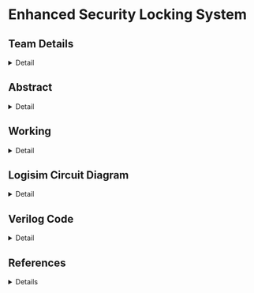 # Enhanced Security Locking System

## Team Details
<details>
  <summary>Detail</summary>
Semester: 3rd Sem B. Tech. CSE

Section: S1

221CS114 	B Anagha			          banagha.221cs114@nitk.edu.in	      9108095497

221CS117	Ch V Sushma Reddy 		  sushmach.221cs117@nitk.edu.in	      7013060863

221CS125	Gouri M R			          gourimr.221cs125@nitk.edu.in	      7907526949

</details>


## Abstract
<details>
  <summary>Detail</summary>



BACKGROUND

Password-based locking mechanisms are increasingly favoured for protecting valuable possessions. Traditional locks have seen substantial modernisation recently, driven by rapid technological advancements. This evolution has ushered in advanced digital code locks that excel in compactness, security, and reliability compared to their mechanical counterparts. As a result, digital code locks have become the preferred choice for those seeking enhanced security measures in today's technologically driven world.

MOTIVATION

We wish to establish a robust security system to prevent individuals' unauthorised access to restricted areas. This system is anticipated to demonstrate significant utility in various public settings, including but not limited to hotels and staff-only zones. Our security systems are engineered to effectively deter unlawful entry while upholding safety protocols to facilitate swift evacuations during emergencies.

OUR UNIQUE CONTRIBUTION

Our system integrates a preset master password with a five-character input limit, facilitating door unlocking upon a correct match. It also includes a login attempt counter, triggering an alarm that can be silenced by a unique password distinct from the unlocking code. Additionally, we plan to implement comprehensive record-keeping, integration with a fire alarm system for emergency door unlocking during fire incidents, display if the entered password is correct and maintain a count of incorrect passwords entered. Moreover, a burglar alarm will be activated during forced entry to enhance security.

</details>

## Working
<details>
  <summary>Detail</summary>


The security system operates through user input of a five-digit number. Initially, a
priority encoder converts decimal numbers into 4-bit binary representations, which
are then stored in five designated registers. These numbers are meticulously
organized using a counter and demultiplexer, ensuring they are sequenced based on
the order of entry.

Authentication is achieved through five 4-bit comparators, cross-referencing the
entered password with a one also stored in registers. An initial password is set and made known the user,
The user can reset the password after entering the correct password. 

The outputs of these comparators are systematically channeled to an AND gate. Access is granted only
when all the digits align correctly with the preset sequence, ensuring precise input
matching.

To manage user input, a digit counter restricts the number of digits entered to
five. Upon reaching the limit, a multiplexer resets the counter, ensuring accurate
input tracking. Simultaneously, another counter monitors incorrect password
attempts. After three unsuccessful inputs, an alarm is activated, indicating a
potential security breach.

To disable the alarm, a distinct password must be entered, different from the one
used to open the lock. Upon entering the correct disabling password, the alarm
ceases, and the counter tracking incorrect attempts resets to zero. Similarly, the
incorrect attempts counter resets whenever the correct password is entered,
maintaining security integrity.

In the event of a fire alarm, the system automatically opens the door, prioritizing
occupants' safety. Additionally, a mechanism is in place to detect forced entry: a
looped wire through the latch. If broken, it triggers an additional alarm, enhancing
security measures.

FUNCTIONAL TABLE

![image](https://github.com/mrgouri/DDS-Mini-Project-23-24-Enhanced-Security-Locking-System/assets/127620752/1cbbe6da-5be7-4317-a359-fce20107dad7)

FLOWCHART

![Flowcharrrrrrtttttttttt drawio (3)](https://github.com/mrgouri/DDS-Mini-Project-23-24-Enhanced-Security-Locking-System/assets/127620752/504b3002-f1a0-4872-a084-3759eed3ddc1)

Furthermore, the system incorporates a robust record-keeping feature.
Timestamps of the last 10 door openings are meticulously recorded. This 
functionality is facilitated through an SD card module connected to a real-time
clock module on an Arduino Uno board. When the door is opened, the SD card
captures the precise date and time from the RTC module, storing this crucial
information for future reference.
Moreover, users can review these records effortlessly. Upon providing input, the
system displays the recorded data from the SD card on an LCD screen, ensuring
transparency and enabling users to monitor access history comprehensively

</details>

## Logisim Circuit Diagram
<details>
  <summary>Detail</summary>



[![image](https://github.com/mrgouri/DDS-Mini-Project-23-24-Enhanced-Security-Locking-System/assets/127620752/dfda6df3-dde1-4cbe-967d-4d9f36a5b6b7)
](https://github.com/mrgouri/DDS-Mini-Project-23-24-Enhanced-Security-Locking-System/blob/main/Snapshots/Lock.png?raw=true)

![image](https://github.com/mrgouri/DDS-Mini-Project-23-24-Enhanced-Security-Locking-System/assets/127620752/8ad7b766-8a3e-4675-affb-489df0590333)

![image](https://github.com/mrgouri/DDS-Mini-Project-23-24-Enhanced-Security-Locking-System/assets/127620752/6f19d42b-4f7f-4107-86b3-13d12d473dc6)

![image](https://github.com/mrgouri/DDS-Mini-Project-23-24-Enhanced-Security-Locking-System/assets/127620752/84714195-35e1-4099-b9b3-837e8a162d59)

![image](https://github.com/mrgouri/DDS-Mini-Project-23-24-Enhanced-Security-Locking-System/assets/127620752/150e909a-dd72-48c9-a762-b3f3931d04bd)

![image](https://github.com/mrgouri/DDS-Mini-Project-23-24-Enhanced-Security-Locking-System/assets/127620752/c55c8411-35cf-4661-9a3c-04378d4889b1)

</details>

## Verilog Code
<details>
  <summary>Detail</summary>


Lock.v

```
`include "compare.v"
module Lock(input [0:3]A, input [0:3]B, input [0:3]C,input [0:3]D,input [0:3]E,input fireAlarm,output O);
//4-bit inputs for each pushbutton 
wire [2:0]w;
    wire o1,o2,o3,o4,o5;
    comp c1 (A,3'b001,o1); //Comparing each one of the inputs to the digit of the first password in the respective position
    comp c2 (B,3'b010,o2);
    comp c3 (C,3'b011,o3);
    comp c4 (D,3'b100,o4);
    comp c5 (E,3'b101,o5);
    //Output 1 if firealarm is high or if the combination of the above comparisions is high
    assign O =fireAlarm | o1&o2&o3&o4&o5;
endmodule
```
Lock2.v
```
`include "compare2.v"
//When the alarm is high the second password is to be entered
module Lock2(input [0:3]F, input [0:3]G, input [0:3]H,input [0:3]I,input [0:3]J,input alarm ,output  O2);
//4-bit inputs for each pushbutton 
wire [2:0]w;
wire o1,o2,o3,o4,o5;
    comp2 c6 (F,3'b001,alarm,o1);//Comparing each one of the inputs to the digit of thes second password in the respective position
    comp2 c7 (G,3'b010,alarm,o2);
    comp2 c8 (H,3'b011,alarm,o3);
    comp2 c9 (I,3'b100,alarm,o4);
    comp2 c10 (J,3'b101,alarm,o5);
    //Output 1 if the combination of the above comparisions is high and the alarm goes off
    assign O2 = o1&o2&o3&o4&o5;
endmodule
```
compare.v
```
module comp(input[0:3]A, input [0:2]p, output  reg O);
    always @(*) begin //triggers whenever either 'A' or 'p' changes.   
        if(p == 3'b001) begin
          //If the position is 1 it compares the input with the 1st digit of the 1st password which is 5
            O <= (A == 4'b0101); 
            end
        else if(p == 3'b010) begin
          //If the position is 2 it compares the input with the 2nd digit of the 1st  password which is 1
             O <= (A == 4'b0001);
        end
        else if(p == 3'b011)begin 
          //If the position is 3 it compares the input with the 3rd digit of the 1st password which is 7
             O <= (A == 4'b0111);
        end
        else if(p==3'b100)begin 
          //If the position is 4 it compares the input with the 4th digit of the 1st password which is 3
             O <= (A == 4'b0011);
        end
        else begin 
          //else it compares the input with the 5th digit of the 1st password which is 9
             O <= (A == 4'b1001);
        end
    end
endmodule
```
compare2.v
```
module comp2(input[0:3]A, input [0:2]p,input alarm, output  reg O2);
    always @(*) begin //triggers whenever either 'A' or 'p' changes.
        if(alarm==1'b1) begin // THis is when the alarm goes high after 3 incorrect atttempts
        if(p == 3'b001) begin
          //If the position is 1 it compares the input with the 2nd digit of the 1st password which is 1
            O2 <= (A == 4'b0001);
            end
        else if(p == 3'b010) begin
          //If the position is 2 it compares the input with the 2nd digit of the 2nd password which is 6
             O2 <= (A == 4'b0110);
        end
        else if(p == 3'b011)begin 
          //If the position is 3 it compares the input with the 3rd digit of the 2nd password which is 2
             O2 <= (A == 4'b0010);
        end
        else if(p==3'b100)begin 
          //If the position is 3 it compares the input with the 4th digit of the 2nd password which is  8
             O2 <= (A == 4'b1000);
        end
        else begin 
          //else it compares the input with the 5th digit of the 2nd password which is 7
             O2 <= (A == 4'b0111);
        end
        end
 end
endmodule
```
counter.v
```
//This is to maintain the count of the number of wrong passwords entered and to reset it.
module counter(input O,input [0:2]iniCount, input fireAlarm,  input O2, output reg [0:2]count);
   always @(*) begin //Triggers whenever any of the input signals change.
      if ((fireAlarm | O2 | O) == 1'b1)
      begin
         count <= 3'b000;// , Resetting 'count' to '000',if any of 'fireAlarm', 'O2'(alarm is disabled), or 'O'(Entered password is correct) is high.
      end
else if(O==1'b0)
begin
count<=iniCount+3'b001;// If entered password is wrong, incrementing the counter
   end
else begin
count<=iniCount;//else maintain the same count
 end
   end
endmodule
```
alarm.v
```
module alarm(input [2:0]count,input latch,output reg alarm);//triggers whenever 'count' or 'latch' changes.
 always @(*) begin
if(count>=3'b011 | ~latch)begin
    alarm=1'b1;// Set alarm to '1' ,if 'count' is greater than or equal to 3 or 'latch' is broken.
 end
 else begin
alarm=1'b0; // Otherwise, seting 'alarm' to '0.
 end
 end
endmodule
```
burAlarm.v
```
module BurAla (input latch, output reg burAlarm);
always @(*) begin //triggers whenever 'latch' changes
    if(~latch == 1'b1)
    begin
        burAlarm <= 1'b1; // If 'latch' broken, indicating a certain condition, set 'burAlarm' to '1'.
    end
    else begin 
        burAlarm <= 1'b0;// If 'latch' is not broken,set 'burAlarm' to '0'.
    end
end
endmodule
```
Lock_tb.v
```
`include "Lock.v"
`include "counter.v"
`include "alarm.v"
`include "Lock2.v"
`include "burAlarm.v"

module Lock_tb;
    reg [0:3]A;
    reg [0:3]B;
    reg [0:3]C;
    reg [0:3]D;
    reg [0:3]E,F,G,H,I,J;
    reg fireAlarm;
    reg [0:2]iniCount;
    wire O,O2;
    wire [0:2]count;
    wire alarm,latch,burAlarm;
    Lock L1(A,B,C,D,E,fireAlarm,O);
counter l2(O,iniCount,fireAlarm,O2,count);
alarm l3(count,latch,alarm);
Lock2 l4(F,G, H,I,J,alarm,O2);
BurAla l5(latch,burAlarm);

assign latch  = 1'b1;

    initial begin
        $dumpfile("Lock.vcd");
        $dumpvars(0,Lock_tb);
    end

    initial begin 
        fireAlarm=1'b0;
        iniCount=3'b000;
        A = 4'b0101;
        B = 4'b0001;
        C = 4'b0111;
        D = 4'b0011;
        E = 4'b1001;
        $display("LOCK");
        $display("  Open |  Count  | Alarm | Burglar Alarm |");
        $monitor("%b  %b  %b  %b ",O,count,alarm,burAlarm);

        
        F = 4'b0001;
        G = 4'b0110;
        H = 4'b0010;
        I = 4'b1000;
        J = 4'b0111;
        // $display("LOCK");
        //$monitor("%b",O2);

        repeat(5)begin
        #100
        
        iniCount = count;
        A = A + 4'b0001;
        B = B + 4'b0001;
        C = C + 4'b0001;
        D = D + 4'b0001;
        E = E + 4'b0001; 
        end      
        #10
        fireAlarm=fireAlarm+ 1'b1;

    end
    initial #1000 $finish;
endmodule
```
Code for reading from and writing to an SD card
```
#include <SD.h>
#include <RTClib.h>
#include <LiquidCrystal.h>

//defining the ports of various inputs
LiquidCrystal lcd(12, 11, 5, 6, 7, 8);

#define PIN_SPI_CS 4
#define FILE_NAME "log.txt"
#define FILE_COPY "log_copy.txt"
#define SELECTVAR 3
#define READVAR 2

RTC_DS3231 rtc;
File myFile;
 //function to count number of lines in the file
int countLines(File file) {
  int count = 0;
  while (file.available()) {
    file.readStringUntil('\n');
    count++;
  }
  return count;
}

void setup() {
  Serial.begin(9600);

  // SETUP RTC MODULE
  if (!rtc.begin()) {
    Serial.println(F("Couldn't find RTC"));
    while (1);
  }

  if (!SD.begin(PIN_SPI_CS)) {
    Serial.println(F("SD CARD FAILED, OR NOT PRESENT!"));
    while (1); // don't do anything more:
  }

  Serial.println(F("SD CARD INITIALIZED."));
  Serial.println(F("--------------------"));
  lcd.begin(16, 2);
}

void loop() {
  if (digitalRead(SELECTVAR) == HIGH) { //prints dat and time into the file when input is given
    File dataFile = SD.open(FILE_NAME);
    int linesCount = countLines(dataFile);
    dataFile.close();

     File myFile = SD.open(FILE_NAME, FILE_WRITE);

      if (myFile) { //prints date and time if number of lines in the file s less than 10
            if (linesCount <= 10) {
        Serial.println(F("Writing log to SD Card"));

        // write timestamp
        DateTime now = rtc.now();
        myFile.print(now.year(), DEC);
        myFile.print('-');
        myFile.print(now.month(), DEC);
        myFile.print('-');
        myFile.print(now.day(), DEC);
        myFile.print(' ');
        myFile.print(now.hour(), DEC);
        myFile.print(':');
        myFile.print(now.minute(), DEC);
        myFile.print(':');
        myFile.print(now.second(), DEC);

        myFile.print("  "); // delimiter between timestamp and data
        myFile.println();   // new line

        myFile.close();
        delay(20000); // delay 20 seconds
      }
      else{ //deleting a line from the file if number of lines is greater than 10
        File myFileCopy = SD.open(FILE_COPY,FILE_WRITE);
        String s = myFile.readStringUntil('\n');
        while(myFile.available())
        {
          s=myFile.readStringUntil('\n');
          myFileCopy.println(s);
        }
        myFileCopy.close();
        myFile.remove();
        myFileCopy = SD.open(FILE_COPY);
        myFile = SD.open(FILE_NAME,FILE_WRITE);
        while(myFileCopy.available()){
          myFile.print(myFileCopy.readStringUntil('\n'));
        }
        myFileCopy.remove();
        DateTime now = rtc.now();
        myFile.print(now.year(), DEC);
        myFile.print('-');
        myFile.print(now.month(), DEC);
        myFile.print('-');
        myFile.print(now.day(), DEC);
        myFile.print(' ');
        myFile.print(now.hour(), DEC);
        myFile.print(':');
        myFile.print(now.minute(), DEC);
        myFile.print(':');
        myFile.print(now.second(), DEC);

        myFile.print("  "); // delimiter between timestamp and data
        myFile.println();   // new line

        myFile.close();
        delay(20000); 
      } 
      
    }
    else {
        Serial.print(F("SD Card: error on opening file "));
        Serial.println(FILE_NAME);
      }
  }

  if (digitalRead(READVAR) == HIGH) { //displaying contents of the file on an lcd screen
    File dataFile = SD.open(FILE_NAME);
    if (dataFile) {
      while (dataFile.available()) {
        String s = dataFile.readStringUntil('\n');
        lcd.print(s);
        delay(500);
        lcd.clear();
        delay(500);
      }
      dataFile.close();
    } else {
      Serial.println("error opening datalog.txt");
    }
  }
}
```
</details>

## References
<details>
Morris Mano Design of Digital Systems

https://www.gadgetronicx.com/digital-code-lock-circuit-without-microcontroller/

https://arduinogetstarted.com/tutorials/arduino-log-data-with-timestamp-to-sd-card

https://dronebotworkshop.com/sd-card-arduino/

https://www.chipverify.com/verilog/verilog-tutorial
  
</details>



